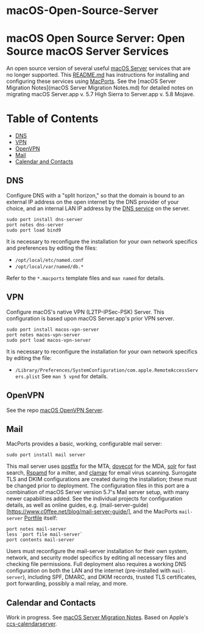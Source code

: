 macOS-Open-Source-Server
========================

# macOS Open Source Server: Open Source macOS Server Services

An open source version of several useful [macOS
Server](https://apps.apple.com/us/app/macos-server/id883878097?mt=12)
services that are no longer supported. This [README.md](README.md) has
instructions for installing and configuring these services using
[MacPorts](https://www.macports.org).  See the [macOS Server Migration
Notes](macOS Server Migration Notes.md) for detailed notes on
migrating macOS Server.app v. 5.7 High Sierra to Server.app v. 5.8
Mojave.


Table of Contents
=================
  * [DNS](#dns)
  * [VPN](#vpn)
  * [OpenVPN](#openvpn)
  * [Mail](#mail)
  * [Calendar and Contacts](#calendar-and-contacts)


## DNS

Configure DNS with a "split horizon," so that the domain is bound to
an external IP address on the open internet by the DNS provider of
your choice, and an internal LAN IP address by the [DNS service](#dns)
on the server.

```
sudo port install dns-server
port notes dns-server
sudo port load bind9
```

It is necessary to reconfigure the installation for your own network
specifics and preferences by editing the files:
  
* `/opt/local/etc/named.conf`
* `/opt/local/var/named/db.*`
  
Refer to the `*.macports` template files and `man named` for details.


## VPN

Configure macOS's native VPN (L2TP-IPSec-PSK) Server. This
configuration is based upon macOS Server.app's prior VPN server.

```
sudo port install macos-vpn-server
port notes macos-vpn-server
sudo port load macos-vpn-server
```

It is necessary to reconfigure the installation for your own network
specifics by editing the file:
* `/Library/Preferences/SystemConfiguration/com.apple.RemoteAccessServers.plist`
See `man 5 vpnd` for details.


## OpenVPN

See the repo [macOS OpenVPN Server](https://github.com/essandess/macos-openvpn-server).


## Mail

MacPorts provides a basic, working, configurable mail server:
```
sudo port install mail server
```

This mail server uses [postfix](http://www.postfix.org/documentation.html) for the MTA,
[dovecot](https://www.dovecot.org) for the MDA, [solr](http://lucene.apache.org/solr/guide/) for fast search,
[Rspamd](https://www.rspamd.com) for a milter, and [clamav](https://www.clamav.net) for email virus scanning.
Surrogate TLS and DKIM configurations are created during the installation; these must be changed prior to
deployment. The configuration files in this port are a combination of macOS Server version 5.7's Mail server
setup, with many newer capabilities added. See the individual projects for configuration details, as well as
online guides, e.g. (mail-server-guide)[https://www.c0ffee.net/blog/mail-server-guide/], and the MacPorts
`mail-server` [Portfile](https://github.com/macports/macports-ports/blob/master/mail/mail-server/Portfile) itself:
```
port notes mail-server
less `port file mail-server`
port contents mail-server
```

Users must reconfigure the mail-server installation for their own system, network, and security model specifics
by editing all necessary files and checking file permissions. Full deployment also requires a working DNS
configuration on both the LAN and the internet (pre-installed with `mail-server`), including SPF, DMARC, and DKIM
records, trusted TLS certificates, port forwarding, possibly a mail relay, and more.

## Calendar and Contacts

Work in progress. See [macOS Server Migration Notes](./macOS%20Server%20Migration%20Notes.md#calendar-and-contacts). Based on Apple's
[ccs-calendarserver](https://github.com/apple/ccs-calendarserver).


